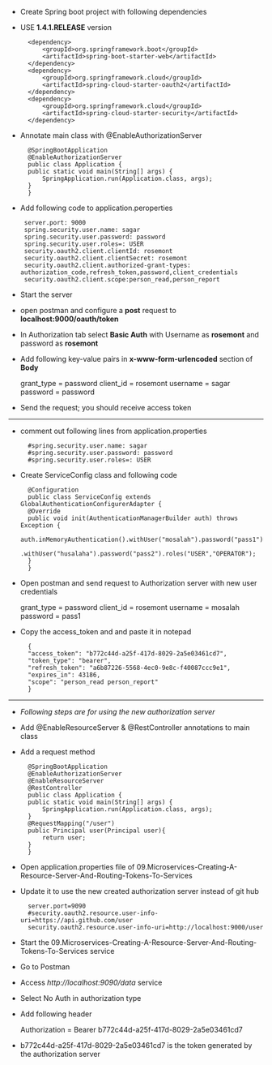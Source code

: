 * Create Spring boot project with following dependencies
* USE **1.4.1.RELEASE** version

		<dependency>
			<groupId>org.springframework.boot</groupId>
			<artifactId>spring-boot-starter-web</artifactId>
		</dependency>
		<dependency>
			<groupId>org.springframework.cloud</groupId>
			<artifactId>spring-cloud-starter-oauth2</artifactId>
		</dependency>
		<dependency>
			<groupId>org.springframework.cloud</groupId>
			<artifactId>spring-cloud-starter-security</artifactId>
		</dependency>

* Annotate main class with @EnableAuthorizationServer


		@SpringBootApplication
		@EnableAuthorizationServer
		public class Application {
		public static void main(String[] args) {
			SpringApplication.run(Application.class, args);
		}
		}


 * Add following code to application.peroperties


		server.port: 9000
		spring.security.user.name: sagar
		spring.security.user.password: password
		spring.security.user.roles=: USER
		security.oauth2.client.clientId: rosemont
		security.oauth2.client.clientSecret: rosemont
		security.oauth2.client.authorized-grant-types: authorization_code,refresh_token,password,client_credentials
		security.oauth2.client.scope:person_read,person_report

* Start the server
* open postman and configure a **post**  request to **localhost:9000/oauth/token**  
* In Authorization tab select **Basic Auth** with Username as **rosemont** and password as **rosemont**
 
* Add following key-value pairs in **x-www-form-urlencoded** section of **Body**

	grant_type = password
	client_id = rosemont
	username = sagar
	password = password

* Send the request; you should receive access token


------------------------------------------------------------

* comment out following lines from application.properties

		#spring.security.user.name: sagar
		#spring.security.user.password: password
		#spring.security.user.roles=: USER

* Create ServiceConfig class and following code

		@Configuration
		public class ServiceConfig extends GlobalAuthenticationConfigurerAdapter {
		@Override
		public void init(AuthenticationManagerBuilder auth) throws Exception {
			auth.inMemoryAuthentication().withUser("mosalah").password("pass1").roles("USER").and()
			.withUser("husalaha").password("pass2").roles("USER","OPERATOR");
		}
		}

* Open postman and send request to Authorization server with new user credentials

	grant_type = password
	client_id = rosemont
	username = mosalah
	password = pass1
	
* Copy the access_token and and paste it in notepad

		{
	    "access_token": "b772c44d-a25f-417d-8029-2a5e03461cd7",
	    "token_type": "bearer",
	    "refresh_token": "a6b87226-5568-4ec0-9e8c-f40087ccc9e1",
	    "expires_in": 43186,
	    "scope": "person_read person_report"
		}


------------------------------------------------------------

* *Following steps are for using the new authorization server*
	
* Add @EnableResourceServer & @RestController annotations to main class
* Add a request method


		@SpringBootApplication
		@EnableAuthorizationServer
		@EnableResourceServer
		@RestController
		public class Application { 
		public static void main(String[] args) {
			SpringApplication.run(Application.class, args);
		}
		@RequestMapping("/user")
		public Principal user(Principal user){
			return user;
		}
		}

* Open application.properties file of 09.Microservices-Creating-A-Resource-Server-And-Routing-Tokens-To-Services

* Update it to use the new created authorization server instead of git hub


		server.port=9090
		#security.oauth2.resource.user-info-uri=https://api.github.com/user
		security.oauth2.resource.user-info-uri=http://localhost:9000/user

* Start the 09.Microservices-Creating-A-Resource-Server-And-Routing-Tokens-To-Services service

* Go to Postman
* Access *http://localhost:9090/data* service 
* Select No Auth in authorization type
* Add following header
	
	Authorization = Bearer b772c44d-a25f-417d-8029-2a5e03461cd7

* b772c44d-a25f-417d-8029-2a5e03461cd7 is the token generated by the authorization server
